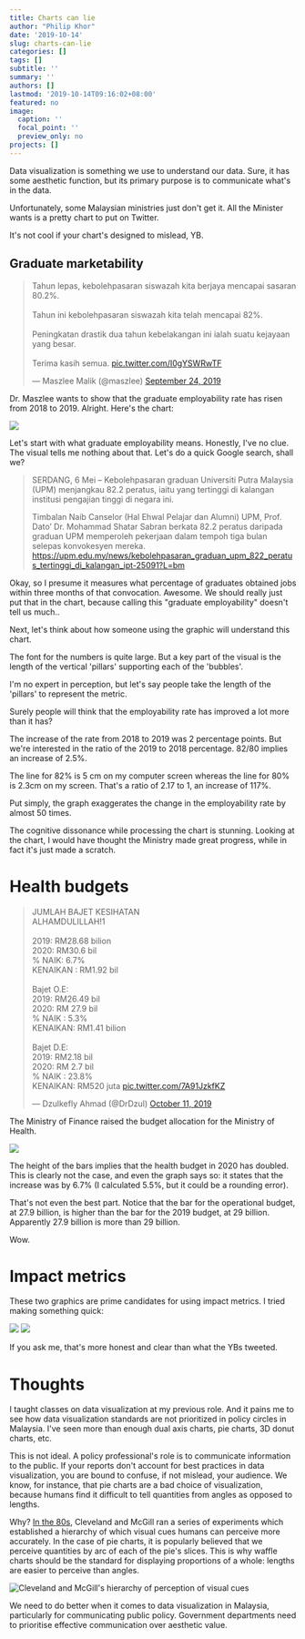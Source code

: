 ```yaml
---
title: Charts can lie
author: "Philip Khor"
date: '2019-10-14'
slug: charts-can-lie
categories: []
tags: []
subtitle: ''
summary: ''
authors: []
lastmod: '2019-10-14T09:16:02+08:00'
featured: no
image:
  caption: ''
  focal_point: ''
  preview_only: no
projects: []
---
```


Data visualization is something we use to understand our data. Sure, it has some aesthetic function, but its primary purpose is to communicate what's in the data. 

Unfortunately, some Malaysian ministries just don't get it. All the Minister wants is a pretty chart to put on Twitter. 

It's not cool if your chart's designed to mislead, YB. 

## Graduate marketability

<blockquote class="twitter-tweet"><p lang="in" dir="ltr">Tahun lepas, kebolehpasaran siswazah kita berjaya mencapai sasaran 80.2%.<br><br>Tahun ini kebolehpasaran siswazah kita telah mencapai 82%.<br><br>Peningkatan drastik dua tahun kebelakangan ini ialah suatu kejayaan yang besar.<br><br>Terima kasih semua. <a href="https://t.co/I0gYSWRwTF">pic.twitter.com/I0gYSWRwTF</a></p>&mdash; Maszlee Malik (@maszlee) <a href="https://twitter.com/maszlee/status/1176332437305135104?ref_src=twsrc%5Etfw">September 24, 2019</a></blockquote> <script async src="https://platform.twitter.com/widgets.js" charset="utf-8"></script> 

Dr. Maszlee wants to show that the graduate employability rate has risen from 2018 to 2019. Alright. Here's the chart:

![](https://pbs.twimg.com/media/EFMsHivWsAA6_J1?format=png&name=900x900)

Let's start with what graduate employability means. Honestly, I've no clue. The visual tells me nothing about that. Let's do a quick Google search, shall we? 

> SERDANG, 6 Mei  – Kebolehpasaran graduan Universiti Putra Malaysia (UPM) menjangkau 82.2 peratus, iaitu yang tertinggi di kalangan institusi pengajian tinggi di negara ini.
>
> Timbalan Naib Canselor (Hal Ehwal Pelajar dan Alumni) UPM, Prof. Dato’ Dr. Mohammad Shatar Sabran berkata 82.2 peratus daripada graduan UPM memperoleh pekerjaan dalam tempoh tiga bulan selepas konvokesyen mereka.
> https://upm.edu.my/news/kebolehpasaran_graduan_upm_822_peratus_tertinggi_di_kalangan_ipt-25091?L=bm

Okay, so I presume it measures what percentage of graduates obtained jobs within three months of that convocation. Awesome. We should really just put that in the chart, because calling this "graduate employability" doesn't tell us much..

Next, let's think about how someone using the graphic will understand this chart. 

The font for the numbers is quite large. But a key part of the visual is the length of the vertical 'pillars' supporting each of the 'bubbles'. 

I'm no expert in perception, but let's say people take the length of the 'pillars' to represent the metric. 

Surely people will think that the employability rate has improved a lot more than it has? 

The increase of the rate from 2018 to 2019 was 2 percentage points. But we're interested in the ratio of the 2019 to 2018 percentage. 82/80 implies an increase of 2.5%.

The line for 82% is 5 cm on my computer screen whereas the line for 80% is 2.3cm on my screen. That's a ratio of 2.17 to 1, an increase of 117%. 

Put simply, the graph exaggerates the change in the employability rate by almost 50 times. 

The cognitive dissonance while processing the chart is stunning. Looking at the chart, I would have thought the Ministry made great progress, while in fact it's just made a scratch. 

# Health budgets 
<blockquote class="twitter-tweet"><p lang="in" dir="ltr">JUMLAH BAJET KESIHATAN<br>ALHAMDULILLAH!1<br><br>2019: RM28.68 bilion<br>2020: RM30.6 bil<br>% NAIK: 6.7%<br>KENAIKAN : RM1.92 bil<br><br>Bajet O.E:<br>2019: RM26.49 bil<br>2020: RM 27.9 bil<br>% NAIK : 5.3%<br>KENAIKAN: RM1.41 bilion<br><br>Bajet D.E:<br>2019: RM2.18 bil<br>2020: RM 2.7 bil<br>% NAIK : 23.8%<br>KENAIKAN: RM520 juta <a href="https://t.co/7A91JzkfKZ">pic.twitter.com/7A91JzkfKZ</a></p>&mdash; Dzulkefly Ahmad (@DrDzul) <a href="https://twitter.com/DrDzul/status/1182591381023252481?ref_src=twsrc%5Etfw">October 11, 2019</a></blockquote> <script async src="https://platform.twitter.com/widgets.js" charset="utf-8"></script> 

The Ministry of Finance raised the budget allocation for the Ministry of Health. 

![](https://pbs.twimg.com/media/EGloj0qUYAANBme?format=jpg&name=small)

The height of the bars implies that the health budget in 2020 has doubled. This is clearly not the case, and even the graph says so: it states that the increase was by 6.7% (I calculated 5.5%, but it could be a rounding error). 

That's not even the best part. Notice that the bar for the operational budget, at 27.9 billion, is higher than the bar for the 2019 budget, at 29 billion. Apparently 27.9 billion is more than 29 billion. 

Wow.

# Impact metrics 

These two graphics are prime candidates for using impact metrics. I tried making something quick: 

![](/img/graduate-employability.png)
![](/img/health-budget.png)

If you ask me, that's more honest and clear than what the YBs tweeted.  

# Thoughts

I taught classes on data visualization at my previous role. And it pains me to see how data visualization standards are not prioritized in policy circles in Malaysia. I've seen more than enough dual axis charts, pie charts, 3D donut charts, etc. 

This is not ideal. A policy professional's role is to communicate information to the public. If your reports don't account for best practices in data visualization, you are bound to confuse, if not mislead, your audience. We know, for instance, that pie charts are a bad choice of visualization, because humans find it difficult to tell quantities from angles as opposed to lengths. 

Why? [In the 80s](https://paldhous.github.io/ucb/2016/dataviz/week2.html), Cleveland and McGill ran a series of experiments which established a hierarchy of which visual cues humans can perceive more accurately. In the case of pie charts, it is popularly believed that we perceive quantities by arc of each of the pie's slices. This is why waffle charts should be the standard for displaying proportions of a whole: lengths are easier to perceive than angles. 

![Cleveland and McGill's hierarchy of perception of visual cues](https://paldhous.github.io/ucb/2016/dataviz/img/class2_2.jpg)

We need to do better when it comes to data visualization in Malaysia, particularly for communicating public policy. Government departments need to prioritise effective communication over aesthetic value. 